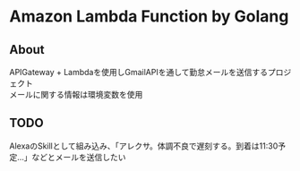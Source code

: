 # Amazon Lambda Function by Golang

## About
APIGateway + Lambdaを使用しGmailAPIを通して勤怠メールを送信するプロジェクト  
メールに関する情報は環境変数を使用

## TODO
AlexaのSkillとして組み込み、「アレクサ。体調不良で遅刻する。到着は11:30予定...」などとメールを送信したい
